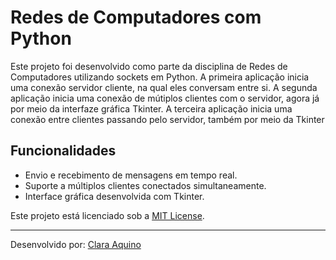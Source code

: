 # Redes de Computadores com Python

Este projeto foi desenvolvido como parte da disciplina de Redes de Computadores utilizando sockets em Python. 
A primeira aplicação inicia uma conexão servidor cliente, na qual eles conversam entre si.
A segunda aplicação inicia uma conexão de mútiplos clientes com o servidor, agora já por meio da interfaze gráfica Tkinter.
A terceira aplicação inicia uma conexão entre clientes passando pelo servidor, também por meio da Tkinter

## Funcionalidades

- Envio e recebimento de mensagens em tempo real.
- Suporte a múltiplos clientes conectados simultaneamente.
- Interface gráfica desenvolvida com Tkinter.

Este projeto está licenciado sob a [MIT License](LICENSE).

---

Desenvolvido por: [Clara Aquino](https://github.com/claraaqn)
